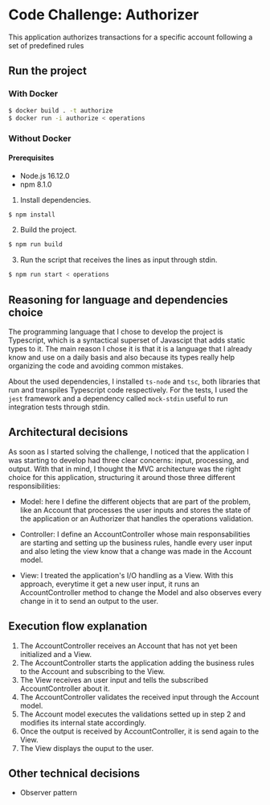 # Code Challenge: Authorizer

This application authorizes transactions for a specific account
following a set of predefined rules

## Run the project

### With Docker

```bash
$ docker build . -t authorize
$ docker run -i authorize < operations
```

### Without Docker

#### Prerequisites

- Node.js 16.12.0
- npm 8.1.0

1. Install dependencies.

```bash
$ npm install
```

2.  Build the project.

```bash
$ npm run build
```

3.  Run the script that receives the lines as input through stdin.

```bash
$ npm run start < operations
```

## Reasoning for language and dependencies choice

The programming language that I chose to develop the project is Typescript, which is a syntactical superset of Javascipt that adds static types to it.
The main reason I chose it is that it is a language that I already know and use on a daily basis and also because its types really help organizing the code and avoiding common mistakes.

About the used dependencies, I installed `ts-node` and `tsc`, both libraries that run and transpiles Typescript code respectively.
For the tests, I used the `jest` framework and a dependency called `mock-stdin` useful to run integration tests through stdin.

## Architectural decisions

As soon as I started solving the challenge, I noticed that the application I was starting to develop had three clear concerns: input, processing, and output. With that in mind, I thought the MVC architecture was the right choice for this application, structuring it around those three different responsibilities:

- Model: here I define the different objects that are part of the problem, like an Account that processes the user inputs and stores the state of the application or an Authorizer that handles the operations validation.

- Controller: I define an AccountController whose main responsabilities are starting and setting up the business rules, handle every user input and also leting the view know that a change was made in the Account model.

- View: I treated the application's I/O handling as a View. With this approach, everytime it get a new user input, it runs an AccountController method to change the Model and also observes every change in it to send an output to the user.

## Execution flow explanation

1. The AccountController receives an Account that has not yet been initialized and a View.
2. The AccountController starts the application adding the business rules to the Account and subscribing to the View.
3. The View receives an user input and tells the subscribed AccountController about it.
4. The AccountController validates the received input through the Account model. 
5. The Account model executes the validations setted up in step 2 and modifies its internal state accordingly.
6. Once the output is received by AccountController, it is send again to the View.
7. The View displays the ouput to the user.

## Other technical decisions

- Observer pattern